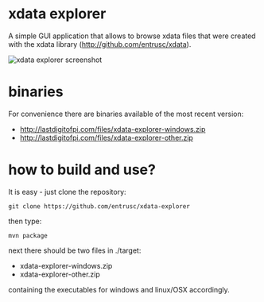 xdata explorer
==============
A simple GUI application that allows to browse xdata files that were created with
the xdata library (http://github.com/entrusc/xdata).

![xdata explorer screenshot](http://lastdigitofpi.com/files/xdata-explorer-screenshot.png "xdata explorer screenshot")

binaries
========
For convenience there are binaries available of the most recent version:

* http://lastdigitofpi.com/files/xdata-explorer-windows.zip
* http://lastdigitofpi.com/files/xdata-explorer-other.zip

how to build and use?
=====================
It is easy - just clone the repository:

    git clone https://github.com/entrusc/xdata-explorer

then type:

    mvn package

next there should be two files in ./target:

* xdata-explorer-windows.zip
* xdata-explorer-other.zip

containing the executables for windows and linux/OSX accordingly.


